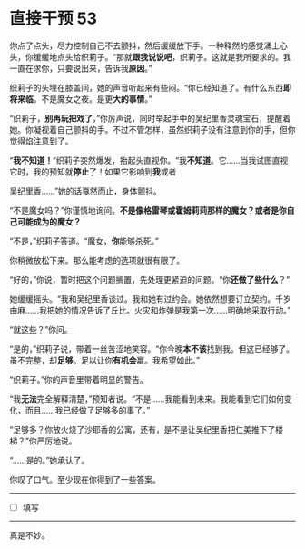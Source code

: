 # 直接干预 53

你点了点头，尽力控制自己不去颤抖，然后缓缓放下手。一种释然的感觉涌上心头，你缓缓地点头给织莉子。“那就**跟我说说吧**，织莉子。这就是我所要求的。我一直在求你，只要说出来，告诉我**原因**。”

织莉子的头埋在膝盖间，她的声音听起来有些闷。“你已经知道了。有什么东西**即将来临**。不是魔女之夜。是更**大的事情**。”

“织莉子，**别再玩把戏了**，”你厉声说，同时举起手中的吴纪里香灵魂宝石，提醒着她。你凝视着自己颤抖的手。不过不管怎样，虽然织莉子没有注意到你的手，但你觉得焰注意到了。

“**我不知道！**”织莉子突然爆发，抬起头直视你。“我**不知道**。它……当我试图直视它时，我的预知就**停止**了！如果它影响到**我**或者

吴纪里香……”她的话戛然而止，身体颤抖。

“不是魔女吗？”你谨慎地询问。**不是像格雷琴或霍姆莉莉那样的魔女？或者是你自己可能成为的魔女？**

“不是，”织莉子答道。“魔女，**你**能够杀死。”

你稍微放松下来。那么能考虑的选项就很有限了。

“好的，”你说，暂时把这个问题搁置，先处理更紧迫的问题。“你**还做了些什么**？”

她缓缓摇头。“我和吴纪里香谈过。我和她有过约会。她依然想要订立契约。千岁由麻……我把她的情况告诉了丘比。火灾和炸弹是我第一次……明确地采取行动。”

“就这些？”你问。

“是的，”织莉子说，带着一丝苦涩地笑容。“你今晚**本不该**找到我。但这已经够了。虽不完整，却**足够**。足以让你**有机会**赢。我希望如此。”

“织莉子。”你的声音里带着明显的警告。

“我**无法**完全解释清楚，”预知者说。“不是……我能看到未来。我能看到它们如何变化，而且……我已经做了足够多的事了。”

“足够多？你放火烧了沙耶香的公寓，还有，是不是让吴纪里香把仁美推下了楼梯？”你严厉地说。

“……是的。”她承认了。

你叹了口气。至少现在你得到了一些答案。

---

- [ ] 填写

---

真是不妙。
